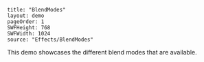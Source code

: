 ```
title: "BlendModes"
layout: demo
pageOrder: 1
SWFHeight: 768
SWFWidth: 1024
source: "Effects/BlendModes"
```

This demo showcases the different blend modes that are available.
